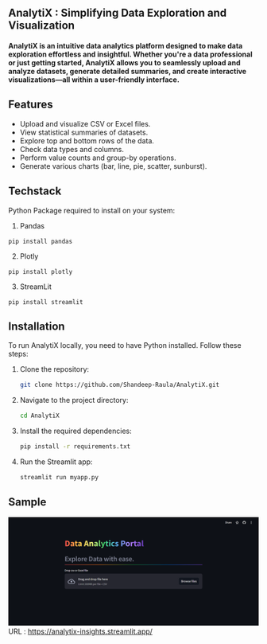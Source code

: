 ## AnalytiX : Simplifying Data Exploration and Visualization
#### AnalytiX is an intuitive data analytics platform designed to make data exploration effortless and insightful. Whether you're a data professional or just getting started, AnalytiX allows you to seamlessly upload and analyze datasets, generate detailed summaries, and create interactive visualizations—all within a user-friendly interface.

## Features

- Upload and visualize CSV or Excel files.
- View statistical summaries of datasets.
- Explore top and bottom rows of the data.
- Check data types and columns.
- Perform value counts and group-by operations.
- Generate various charts (bar, line, pie, scatter, sunburst).

## Techstack
Python Package required to install on your system:

1. Pandas
  
  ```
  pip install pandas
  ```
  
2. Plotly
    
  ```
  pip install plotly
  ```
  
3. StreamLit
    
  ```
  pip install streamlit
  ```
  
## Installation
To run AnalytiX locally, you need to have Python installed. Follow these steps:

1. Clone the repository:

   ```bash
   git clone https://github.com/Shandeep-Raula/AnalytiX.git
   ```

2. Navigate to the project directory:

   ```bash
   cd AnalytiX
   ```

3. Install the required dependencies:

   ```bash
   pip install -r requirements.txt
   ```

4. Run the Streamlit app:

   ```bash
   streamlit run myapp.py
   ```

## Sample 

![AnalytiX](https://github.com/Shandeep-Raula/AnalytiX/blob/main/Analytix.png)
URL : https://analytix-insights.streamlit.app/



